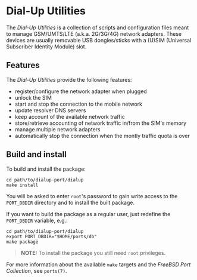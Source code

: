 Dial-Up Utilities
=================
The *Dial-Up Utilities* is a collection of scripts and configuration
files meant to manage GSM/UMTS/LTE (a.k.a. 2G/3G/4G) network adapters.
These devices are usually removable USB dongles/sticks with a (U)SIM
(Universal Subscriber Identity Module) slot.

Features
--------
The *Dial-Up Utilities* provide the following features:

* register/configure the network adapter when plugged
* unlock the SIM
* start and stop the connection to the mobile network
* update resolver DNS servers
* keep account of the available network traffic
* store/retrieve accounting of network traffic in/from the SIM's memory
* manage multiple network adapters
* automatically stop the connection when the montly traffic quota is
  over

Build and install
-----------------
To build and install the package:

```
cd path/to/dialup-port/dialup
make install
```

You will be asked to enter `root`'s password to gain write access to the
`PORT_DBDIR` directory and to install the built package.

If you want to build the package as a regular user, just redefine the
`PORT_DBDIR` variable, e.g.:

```
cd path/to/dialup-port/dialup
export PORT_DBDIR="$HOME/ports/db"
make package
```

> **NOTE:** To install the package you still need `root` privileges.

For more information about the available `make` targets and the *FreeBSD
Port Collection*, see `ports(7)`.
